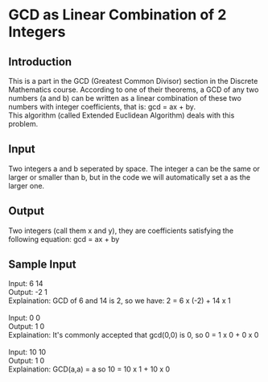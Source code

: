 # GCD as Linear Combination of 2 Integers

## Introduction
This is a part in the GCD (Greatest Common Divisor) section in the Discrete Mathematics course. According to one of their theorems, a GCD of any two numbers (a and b)
can be written as a linear combination of these two numbers with integer coefficients, that is: gcd = ax + by. <br>
This algorithm (called Extended Euclidean Algorithm) deals with this problem. <br>

## Input
Two integers a and b seperated by space. The integer a can be the same or larger or smaller than b, but in the code we will automatically set a as the larger one.

## Output
Two integers (call them x and y), they are coefficients satisfying the following equation: gcd = ax + by

## Sample Input
Input: 6 14 <br>
Output: -2 1 <br>
Explaination: GCD of 6 and 14 is 2, so we have: 2 = 6 x (-2) + 14 x 1 <br>
<br>
Input: 0 0 <br>
Output: 1 0 <br>
Explaination: It's commonly accepted that gcd(0,0) is 0, so 0 = 1 x 0 + 0 x 0 <br>
<br>
Input: 10 10 <br>
Output: 1 0 <br>
Explaination: GCD(a,a) = a so 10 = 10 x 1 + 10 x 0

